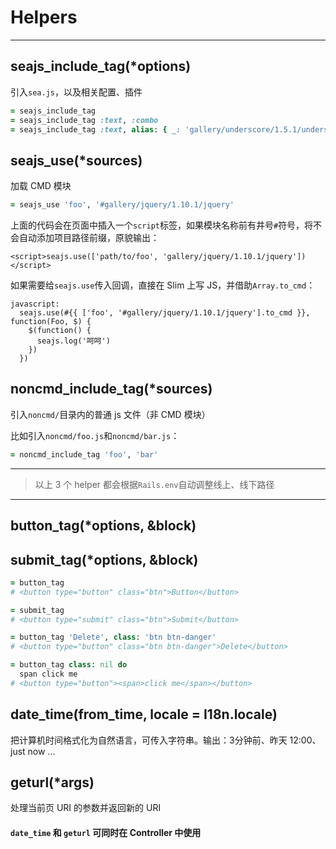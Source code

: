 # Helpers
***

## seajs_include_tag(*options)

引入`sea.js`，以及相关配置、插件

```ruby
= seajs_include_tag
= seajs_include_tag :text, :combo
= seajs_include_tag :text, alias: { _: 'gallery/underscore/1.5.1/underscore' }, debug: true
```

## seajs_use(*sources)

加载 CMD 模块

```ruby
= seajs_use 'foo', '#gallery/jquery/1.10.1/jquery'
```

上面的代码会在页面中插入一个`script`标签，如果模块名称前有井号`#`符号，将不会自动添加项目路径前缀，原貌输出：

```
<script>seajs.use(['path/to/foo', 'gallery/jquery/1.10.1/jquery'])</script>
```

如果需要给`seajs.use`传入回调，直接在 Slim 上写 JS，并借助`Array.to_cmd`：

```
javascript:
  seajs.use(#{{ ['foo', '#gallery/jquery/1.10.1/jquery'].to_cmd }}, function(Foo, $) {
    $(function() {
      seajs.log('呵呵')
    })
  })
```

## noncmd_include_tag(*sources)

引入`noncmd/`目录内的普通 js 文件（非 CMD 模块）

比如引入`noncmd/foo.js`和`noncmd/bar.js`：

```ruby
= noncmd_include_tag 'foo', 'bar'
```

---

> 以上 3 个 helper 都会根据`Rails.env`自动调整线上、线下路径

---

## button_tag(*options, &block)

## submit_tag(*options, &block)

```ruby
= button_tag
# <button type="button" class="btn">Button</button>

= submit_tag
# <button type="submit" class="btn">Submit</button>

= button_tag 'Delete', class: 'btn btn-danger'
# <button type="button" class="btn btn-danger">Delete</button>

= button_tag class: nil do
  span click me
# <button type="button"><span>click me</span></button>
```

## date_time(from_time, locale = I18n.locale)

把计算机时间格式化为自然语言，可传入字符串。输出：3分钟前、昨天 12:00、just now ...

## geturl(*args)

处理当前页 URI 的参数并返回新的 URI

#### `date_time` 和 `geturl` 可同时在 Controller 中使用

